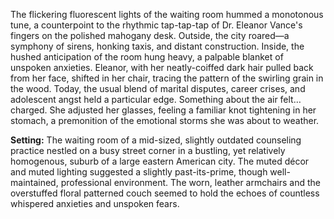 The flickering fluorescent lights of the waiting room hummed a monotonous tune, a counterpoint to the rhythmic tap-tap-tap of Dr. Eleanor Vance's fingers on the polished mahogany desk.  Outside, the city roared—a symphony of sirens, honking taxis, and distant construction.  Inside, the hushed anticipation of the room hung heavy, a palpable blanket of unspoken anxieties. Eleanor, with her neatly-coiffed dark hair pulled back from her face, shifted in her chair, tracing the pattern of the swirling grain in the wood. Today, the usual blend of marital disputes, career crises, and adolescent angst held a particular edge. Something about the air felt… charged.  She adjusted her glasses, feeling a familiar knot tightening in her stomach, a premonition of the emotional storms she was about to weather.

**Setting:** The waiting room of a mid-sized, slightly outdated counseling practice nestled on a busy street corner in a bustling, yet relatively homogenous, suburb of a large eastern American city.  The muted décor and muted lighting suggested a slightly past-its-prime, though well-maintained, professional environment.  The worn, leather armchairs and the overstuffed floral patterned couch seemed to hold the echoes of countless whispered anxieties and unspoken fears.
